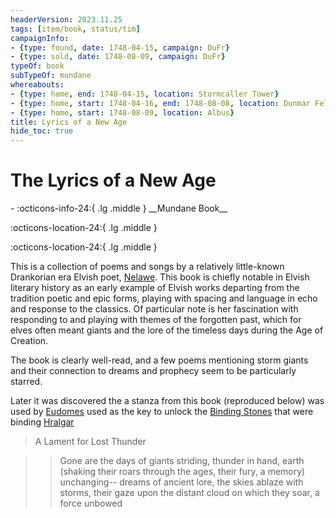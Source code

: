 ```yaml
---
headerVersion: 2023.11.25
tags: [item/book, status/tim]
campaignInfo:
- {type: found, date: 1748-04-15, campaign: DuFr}
- {type: sold, date: 1748-08-09, campaign: DuFr}
typeOf: book
subTypeOf: mundane
whereabouts:
- {type: home, end: 1748-04-15, location: Stormcaller Tower}
- {type: home, start: 1748-04-16, end: 1748-08-08, location: Dunmar Fellowship}
- {type: home, start: 1748-08-09, location: Albus}
title: Lyrics of a New Age
hide_toc: true
---
```

# The Lyrics of a New Age
<div class="grid cards ext-narrow-margin ext-one-column" markdown>
- :octicons-info-24:{ .lg .middle } __Mundane Book__  
     
     
</div>



:octicons-location-24:{ .lg .middle }   



:octicons-location-24:{ .lg .middle }   


This is a collection of poems and songs by a relatively little-known Drankorian era Elvish poet, [Nelawe](<../../people/elves/nelawe.md>). This book is chiefly notable in Elvish literary history as an early example of Elvish works departing from the tradition poetic and epic forms, playing with spacing and language in echo and response to the classics. Of particular note is her fascination with responding to and playing with themes of the forgotten past, which for elves often meant giants and the lore of the timeless days during the Age of Creation. 

The book is clearly well-read, and a few poems mentioning storm giants and their connection to dreams and prophecy seem to be particularly starred. 


Later it was discovered the a stanza from this book (reproduced below) was used by [Eudomes](<../../people/historical-figures/eudomes.md>) used as the key to unlock the [Binding Stones](<../../campaigns/dunmari-frontier/treasure/treasure-from-stormcaller-tower/binding-stones.md>) that were binding [Hralgar](<../../people/giants/hralgar.md>)

>A Lament for Lost Thunder

>>Gone are the days of giants striding, thunder in hand, earth    (shaking
>>their roars through the ages, their fury, a memory) unchanging--
>>dreams of ancient lore, the skies ablaze with storms, their gaze
>>upon the distant cloud on which they soar, a force unbowed 

